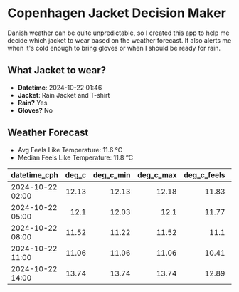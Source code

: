 
# Copenhagen Jacket Decision Maker

Danish weather can be quite unpredictable, so I created this app to help me decide which jacket to wear based on the weather forecast. 
It also alerts me when it's cold enough to bring gloves or when I should be ready for rain.

## What Jacket to wear?

- **Datetime**: 2024-10-22 01:46
- **Jacket**: Rain Jacket and T-shirt
- **Rain?** Yes
- **Gloves?** No

## Weather Forecast
- Avg Feels Like Temperature: 11.6 °C
- Median Feels Like Temperature: 11.8 °C

| datetime_cph     |   deg_c |   deg_c_min |   deg_c_max |   deg_c_feels | weather   | wind   | rain   |
|:-----------------|--------:|------------:|------------:|--------------:|:----------|:-------|:-------|
| 2024-10-22 02:00 |   12.13 |       12.13 |       12.18 |         11.83 | Clouds    | Low    | None   |
| 2024-10-22 05:00 |   12.1  |       12.03 |       12.1  |         11.77 | Rain      | Low    | Low    |
| 2024-10-22 08:00 |   11.52 |       11.22 |       11.52 |         11.1  | Rain      | Low    | High   |
| 2024-10-22 11:00 |   11.06 |       11.06 |       11.06 |         10.41 | Rain      | Low    | Low    |
| 2024-10-22 14:00 |   13.74 |       13.74 |       13.74 |         12.89 | Clouds    | Medium | None   |
        